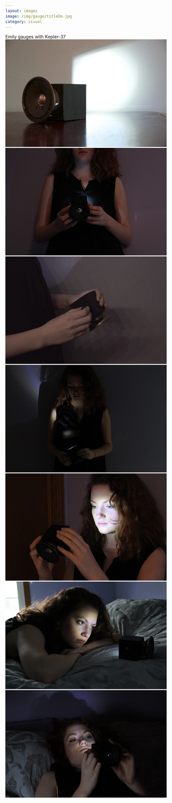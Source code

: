 ```yaml
---
layout: images
image: /img/gauge/titleEm.jpg
category: visual
---
```


<div class="animated fadeOut">Emily gauges with Kepler-37</div>

<div id="owl-demo" class="owl-carousel">
  <div><img src="/img/gauge/first.jpg"></div>
  <div><img src="/img/gauge/second.jpg"></div>
  <div><img src="/img/gauge/2.jpg"></div>
  <div><img src="/img/gauge/1.jpg"></div>
  <div><img src="/img/gauge/3.jpg"></div>
  <div><img src="/img/gauge/6.jpg"></div>
  <div><img src="/img/gauge/last.jpg"></div>
</div>

<script>
$(document).ready(function() {
$("#owl-demo").owlCarousel({

  autoPlay: 3000,
  stopOnHover: true,
  navigation: true,
  paginationSpeed: 1000,
  goToFirstSpeed: 2000,
  singleItem: true,
  autoHeight: true,
  transitionStyle: "fade"
  });

});

</script>

